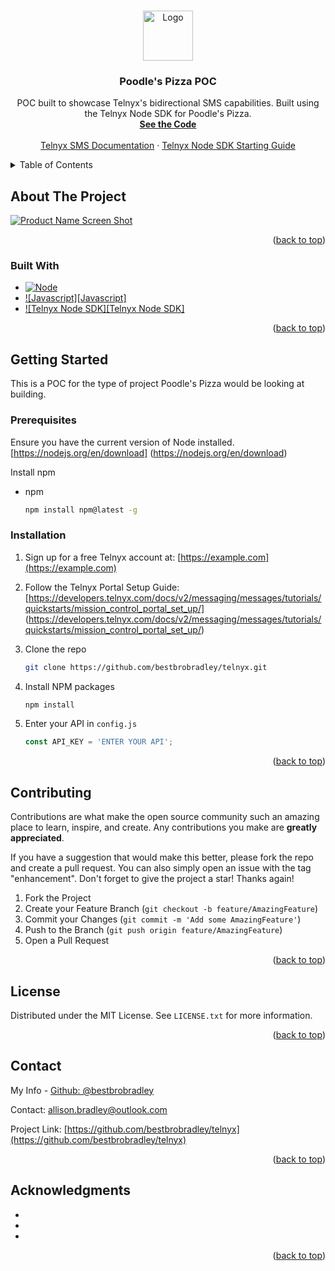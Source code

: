 <a name="readme-top"></a>

<!-- PROJECT LOGO -->
<br />
<div align="center">
  <a href="https://github.com/bestbrobradley/telnyx">
    <img src="images/logo.png" alt="Logo" width="80" height="80">
  </a>

<h3 align="center">Poodle's Pizza POC</h3>

  <p align="center">
    POC built to showcase Telnyx's bidirectional SMS capabilities.  Built using the Telnyx Node SDK for Poodle's Pizza.
    <br />
    <a href="https://github.com/bestbrobradley/telnyx"><strong>See the Code</strong></a>
    <br />
    <br />
    <a href="https://developers.telnyx.com/docs/v2/messaging/overview/">Telnyx SMS Documentation</a>
    ·
    <a href="https://developers.telnyx.com/docs/v2/messaging/messages/tutorials/send_message/send_message/#node">Telnyx Node SDK Starting Guide</a>
  </p>
</div>



<!-- TABLE OF CONTENTS -->
<details>
  <summary>Table of Contents</summary>
  <ol>
    <li>
      <a href="#about-the-project">About The Project</a>
      <ul>
        <li><a href="#built-with">Built With</a></li>
      </ul>
    </li>
    <li>
      <a href="#getting-started">Getting Started</a>
      <ul>
        <li><a href="#prerequisites">Prerequisites</a></li>
        <li><a href="#installation">Installation</a></li>
      </ul>
    </li>
    <li><a href="#usage">Usage</a></li>
    <li><a href="#roadmap">Roadmap</a></li>
    <li><a href="#contributing">Contributing</a></li>
    <li><a href="#license">License</a></li>
    <li><a href="#contact">Contact</a></li>
    <li><a href="#acknowledgments">Acknowledgments</a></li>
  </ol>
</details>



<!-- ABOUT THE PROJECT -->
## About The Project

[![Product Name Screen Shot][product-screenshot]](https://example.com)

<p align="right">(<a href="#readme-top">back to top</a>)</p>

### Built With

* [![Node][Next.js]][Next-url]
* [![Javascript][Javascript]][React-url]
* [![Telnyx Node SDK][Telnyx Node SDK]][Vue-url]

<p align="right">(<a href="#readme-top">back to top</a>)</p>



<!-- GETTING STARTED -->
## Getting Started

This is a POC for the type of project Poodle's Pizza would be looking at building.

### Prerequisites

Ensure you have the current version of Node installed. [https://nodejs.org/en/download] (https://nodejs.org/en/download)

Install npm
* npm
  ```sh
  npm install npm@latest -g
  ```

### Installation

1. Sign up for a free Telnyx account at: [https://example.com](https://example.com)
2. Follow the Telnyx Portal Setup Guide: [https://developers.telnyx.com/docs/v2/messaging/messages/tutorials/quickstarts/mission_control_portal_set_up/] (https://developers.telnyx.com/docs/v2/messaging/messages/tutorials/quickstarts/mission_control_portal_set_up/)

3. Clone the repo
   ```sh
   git clone https://github.com/bestbrobradley/telnyx.git
   ```
4. Install NPM packages
   ```sh
   npm install
   ```
5. Enter your API in `config.js`
   ```js
   const API_KEY = 'ENTER YOUR API';
   ```

<p align="right">(<a href="#readme-top">back to top</a>)</p>



<!-- CONTRIBUTING -->
## Contributing

Contributions are what make the open source community such an amazing place to learn, inspire, and create. Any contributions you make are **greatly appreciated**.

If you have a suggestion that would make this better, please fork the repo and create a pull request. You can also simply open an issue with the tag "enhancement".
Don't forget to give the project a star! Thanks again!

1. Fork the Project
2. Create your Feature Branch (`git checkout -b feature/AmazingFeature`)
3. Commit your Changes (`git commit -m 'Add some AmazingFeature'`)
4. Push to the Branch (`git push origin feature/AmazingFeature`)
5. Open a Pull Request

<p align="right">(<a href="#readme-top">back to top</a>)</p>



<!-- LICENSE -->
## License

Distributed under the MIT License. See `LICENSE.txt` for more information.

<p align="right">(<a href="#readme-top">back to top</a>)</p>



<!-- CONTACT -->
## Contact

My Info - [Github: @bestbrobradley](https://github.com/bestbrobradley)

Contact: allison.bradley@outlook.com

Project Link: [https://github.com/bestbrobradley/telnyx](https://github.com/bestbrobradley/telnyx)

<p align="right">(<a href="#readme-top">back to top</a>)</p>



<!-- ACKNOWLEDGMENTS -->
## Acknowledgments

* []()
* []()
* []()

<p align="right">(<a href="#readme-top">back to top</a>)</p>



<!-- MARKDOWN LINKS & IMAGES -->
<!-- https://www.markdownguide.org/basic-syntax/#reference-style-links -->
[contributors-shield]: https://img.shields.io/github/contributors/bestbrobradley/telnyx.svg?style=for-the-badge
[contributors-url]: https://github.com/bestbrobradley/telnyx/graphs/contributors
[forks-shield]: https://img.shields.io/github/forks/bestbrobradley/telnyx.svg?style=for-the-badge
[forks-url]: https://github.com/bestbrobradley/telnyx/network/members
[stars-shield]: https://img.shields.io/github/stars/bestbrobradley/telnyx.svg?style=for-the-badge
[stars-url]: https://github.com/bestbrobradley/telnyx/stargazers
[issues-shield]: https://img.shields.io/github/issues/bestbrobradley/telnyx.svg?style=for-the-badge
[issues-url]: https://github.com/bestbrobradley/telnyx/issues
[license-shield]: https://img.shields.io/github/license/bestbrobradley/telnyx.svg?style=for-the-badge
[license-url]: https://github.com/bestbrobradley/telnyx/blob/master/LICENSE.txt
[linkedin-shield]: https://img.shields.io/badge/-LinkedIn-black.svg?style=for-the-badge&logo=linkedin&colorB=555
[linkedin-url]: https://linkedin.com/in/linkedin_username
[product-screenshot]: images/screenshot.png
[Next.js]: https://img.shields.io/badge/next.js-000000?style=for-the-badge&logo=nextdotjs&logoColor=white
[Next-url]: https://nextjs.org/
[React.js]: https://img.shields.io/badge/React-20232A?style=for-the-badge&logo=react&logoColor=61DAFB
[React-url]: https://reactjs.org/
[Vue.js]: https://img.shields.io/badge/Vue.js-35495E?style=for-the-badge&logo=vuedotjs&logoColor=4FC08D
[Vue-url]: https://vuejs.org/
[Angular.io]: https://img.shields.io/badge/Angular-DD0031?style=for-the-badge&logo=angular&logoColor=white
[Angular-url]: https://angular.io/
[Svelte.dev]: https://img.shields.io/badge/Svelte-4A4A55?style=for-the-badge&logo=svelte&logoColor=FF3E00
[Svelte-url]: https://svelte.dev/
[Laravel.com]: https://img.shields.io/badge/Laravel-FF2D20?style=for-the-badge&logo=laravel&logoColor=white
[Laravel-url]: https://laravel.com
[Bootstrap.com]: https://img.shields.io/badge/Bootstrap-563D7C?style=for-the-badge&logo=bootstrap&logoColor=white
[Bootstrap-url]: https://getbootstrap.com
[JQuery.com]: https://img.shields.io/badge/jQuery-0769AD?style=for-the-badge&logo=jquery&logoColor=white
[JQuery-url]: https://jquery.com 